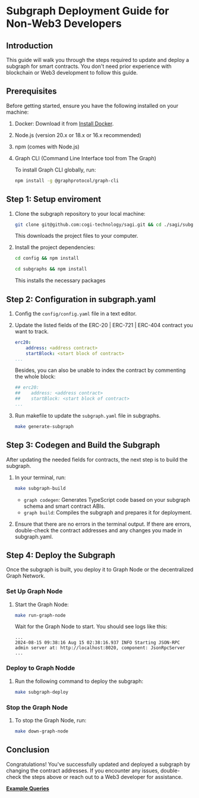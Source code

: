 # Subgraph Deployment Guide for Non-Web3 Developers
## Introduction
This guide will walk you through the steps required to update and deploy a subgraph for smart contracts. You don't need prior experience with blockchain or Web3 development to follow this guide.

## Prerequisites
Before getting started, ensure you have the following installed on your machine:

1. Docker: Download it from [Install Docker](https://docs.docker.com/engine/install/).
2. Node.js (version 20.x or 18.x or 16.x recommended)
3. npm (comes with Node.js)
4. Graph CLI (Command Line Interface tool from The Graph)

    To install Graph CLI globally, run:
    ```bash
    npm install -g @graphprotocol/graph-cli
    ```

## Step 1: Setup enviroment
1. Clone the subgraph repository to your local machine:
    ```bash
    git clone git@github.com:cogi-technology/sagi.git && cd ./sagi/subgraph
    ```
    This downloads the project files to your computer.

2. Install the project dependencies:
    ```bash
    cd config && npm install
    ```
    ```bash
    cd subgraphs && npm install
    ```
    This installs the necessary packages

## Step 2: Configuration in subgraph.yaml
1. Config the `config/config.yaml` file in a text editor.
2. Update the listed fields of the ERC-20 | ERC-721 | ERC-404 contract you want to track.
    ```yaml
    erc20:
        address: <address contract>
        startBlock: <start block of contract>
    ...
    ```
    Besides, you can also be unable to index the contract by commenting the whole block:
    ```yaml
    ## erc20:
    ##    address: <address contract>
    ##    startBlock: <start block of contract>
    ...
    ```

3. Run makefile to update the `subgraph.yaml` file in subgraphs.
    ```bash
    make generate-subgraph
    ```

## Step 3: Codegen and Build the Subgraph
After updating the needed fields for contracts, the next step is to build the subgraph.
1. In your terminal, run:
    ```bash
    make subgraph-build
    ```
    - `graph codegen`: Generates TypeScript code based on your subgraph schema and smart contract ABIs.
    - `graph build`:  Compiles the subgraph and prepares it for deployment.

2. Ensure that there are no errors in the terminal output. If there are errors, double-check the contract addresses and any changes you made in subgraph.yaml.

## Step 4: Deploy the Subgraph
Once the subgraph is built, you deploy it to Graph Node or the decentralized Graph Network.
### Set Up Graph Node
1. Start the Graph Node:
    ```bash
    make run-graph-node
    ```
    Wait for the Graph Node to start. You should see logs like this:
    ```
    ...
    2024-08-15 09:38:16 Aug 15 02:38:16.937 INFO Starting JSON-RPC admin server at: http://localhost:8020, component: JsonRpcServer
    ...
    ```

### Deploy to Graph Nodde
1. Run the following command to deploy the subgraph:
    ```bash
    make subgraph-deploy
    ```

### Stop the Graph Node
1. To stop the Graph Node, run:
    ```bash
    make down-graph-node
    ```

## Conclusion
Congratulations! You've successfully updated and deployed a subgraph by changing the contract addresses. If you encounter any issues, double-check the steps above or reach out to a Web3 developer for assistance.

**[Example Queries](./example.md)**